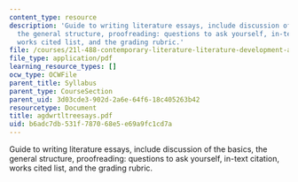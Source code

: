 ```yaml
---
content_type: resource
description: 'Guide to writing literature essays, include discussion of the basics,
  the general structure, proofreading: questions to ask yourself, in-text citation,
  works cited list, and the grading rubric.'
file: /courses/21l-488-contemporary-literature-literature-development-and-human-rights-spring-2008/b6adc7db531f787068e5e69a9fc1cd7a_agdwrtltreesays.pdf
file_type: application/pdf
learning_resource_types: []
ocw_type: OCWFile
parent_title: Syllabus
parent_type: CourseSection
parent_uid: 3d03cde3-902d-2a6e-64f6-18c405263b42
resourcetype: Document
title: agdwrtltreesays.pdf
uid: b6adc7db-531f-7870-68e5-e69a9fc1cd7a
---
```

Guide to writing literature essays, include discussion of the basics, the general structure, proofreading: questions to ask yourself, in-text citation, works cited list, and the grading rubric.

